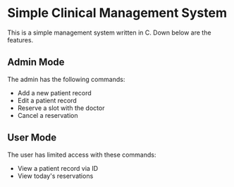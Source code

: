 # Simple Clinical Management System

This is a simple management system written in C. Down below are the features.

## Admin Mode
The admin has the following commands:
- Add a new patient record
- Edit a patient record
- Reserve a slot with the doctor
- Cancel a reservation

## User Mode
The user has limited access with these commands:
- View a patient record via ID
- View today's reservations